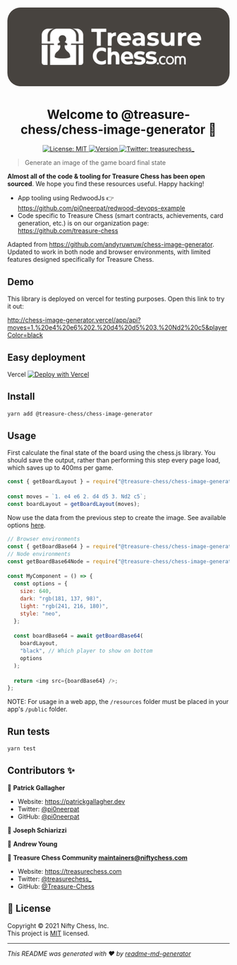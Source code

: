 <h1 align="center"><img width="600" style="border-radius: 30px;" src="https://github.com/treasure-chess/treasure-chess/blob/main/github-header.png?raw=true"/></h1>
<h1 align="center">Welcome to @treasure-chess/chess-image-generator 👋</h1>

<p align="center">
  <a href="#" target="_blank">
    <img alt="License: MIT" src="https://img.shields.io/badge/License-MIT-yellow.svg" />
  </a>
  <a href="https://www.npmjs.com/package/@treasure-chess/chess-image-generator" target="_blank">
  <img alt="Version" src="https://img.shields.io/npm/v/@treasure-chess/chess-image-generator.svg">
  </a>
  <a href="https://twitter.com/treasurechess_" target="_blank">
    <img alt="Twitter: treasurechess_" src="https://img.shields.io/twitter/follow/treasurechess_.svg?style=social" />
  </a>
</p>

> Generate an image of the game board final state

**Almost all of the code & tooling for Treasure Chess has been open sourced**. We hope you find these resources useful. Happy hacking!

- App tooling using RedwoodJs 👉 https://github.com/pi0neerpat/redwood-devops-example
- Code specific to Treasure Chess (smart contracts, achievements, card generation, etc.) is on our organization page: https://github.com/treasure-chess

Adapted from https://github.com/andyruwruw/chess-image-generator. Updated to work in both node and browser environments, with limited features designed specifically for Treasure Chess.

## Demo

This library is deployed on vercel for testing purposes. Open this link to try it out:

http://chess-image-generator.vercel/app/api?moves=1.%20e4%20e6%202.%20d4%20d5%203.%20Nd2%20c5&playerColor=black

## Easy deployment

Vercel [![Deploy with Vercel](https://vercel.com/button)](https://vercel.com/new/clone?repository-url=https%3A%2F%2Fgithub.com/treasure-chess/chess-image-generator)

## Install

```sh
yarn add @treasure-chess/chess-image-generator
```

## Usage

First calculate the final state of the board using the chess.js library. You should save the output, rather than performing this step every page load, which saves up to 400ms per game.

```js
const { getBoardLayout } = require("@treasure-chess/chess-image-generator");

const moves = `1. e4 e6 2. d4 d5 3. Nd2 c5`;
const boardLayout = getBoardLayout(moves);
```

Now use the data from the previous step to create the image. See available options [here](https://github.com/andyruwruw/chess-image-generator).

```js
// Browser environments
const { getBoardBase64 } = require("@treasure-chess/chess-image-generator");
// Node environments
const getBoardBase64Node = require("@treasure-chess/chess-image-generator/src/node/getBoardBase64-node");

const MyComponent = () => {
  const options = {
    size: 640,
    dark: "rgb(181, 137, 98)",
    light: "rgb(241, 216, 180)",
    style: "neo",
  };

  const boardBase64 = await getBoardBase64(
    boardLayout,
    "black", // Which player to show on bottom
    options
  );

  return <img src={boardBase64} />;
};
```

NOTE: For usage in a web app, the `/resources` folder must be placed in your app's `/public` folder.

## Run tests

```sh
yarn test
```

## Contributors ✨

👤 **Patrick Gallagher**

- Website: https://patrickgallagher.dev
- Twitter: [@pi0neerpat](https://twitter.com/pi0neerpat)
- GitHub: [@pi0neerpat](https://github.com/pi0neerpat)

👤 **Joseph Schiarizzi**

👤 **Andrew Young**

👤 **Treasure Chess Community <maintainers@niftychess.com>**

- Website: https://treasurechess.com
- Twitter: [@treasurechess\_](https://twitter.com/treasurechess_)
- GitHub: [@Treasure-Chess](https://github.com/Treasure-Chess)

## 📝 License

Copyright © 2021 Nifty Chess, Inc.<br />
This project is [MIT](https://github.com/Treasure-Chess/chess-achievements/blob/master/LICENSE) licensed.

---

_This README was generated with ❤️ by [readme-md-generator](https://github.com/kefranabg/readme-md-generator)_

